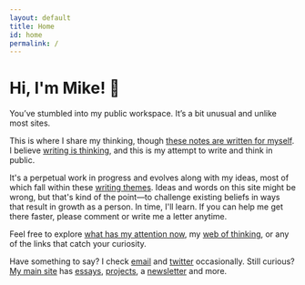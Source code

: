 ```yaml
---
layout: default
title: Home
id: home
permalink: /
---
```


<div>
  <h1>Hi, I'm Mike! 👋</h1>
</div>

You’ve stumbled into my public workspace. It’s a bit unusual and unlike most sites.

This is where I share my thinking, though <a href="these-notes-are-written-for-myself">these notes are written for myself</a>. I believe <a href="writing-is-thinking">writing is thinking</a>, and this is my attempt to write and think in public.

It's a perpetual work in progress and evolves along with my ideas, most of which fall within these <a href="/Writing-themes">writing themes</a>. Ideas and words on this site might be wrong, but that's kind of the point—to challenge existing beliefs in ways that result in growth as a person. In time, I'll learn. If you can help me get there faster, please comment or write me a letter anytime.

Feel free to explore <a href="What-has-my-attention-now">what has my attention now</a>, my <a href="web-of-thinking">web of thinking</a>, or any of the links that catch your curiosity.

Have something to say? I check [email](mailto:yo@miketannenbaum.com) and [twitter](https://twitter.com/theroyaltbomb) occasionally. Still curious? [My main site](https://miketannenbaum.com) has [essays](https://miketannenbaum.com/writings), [projects](https://miketannenbaum.com/projects), a [newsletter](https://miketannenbaum.com/signup) and more.
